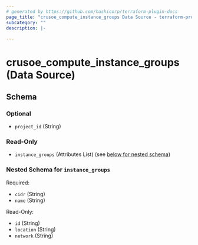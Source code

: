 ```yaml
---
# generated by https://github.com/hashicorp/terraform-plugin-docs
page_title: "crusoe_compute_instance_groups Data Source - terraform-provider-crusoe"
subcategory: ""
description: |-
  
---
```


# crusoe_compute_instance_groups (Data Source)





<!-- schema generated by tfplugindocs -->
## Schema

### Optional

- `project_id` (String)

### Read-Only

- `instance_groups` (Attributes List) (see [below for nested schema](#nestedatt--instance_groups))

<a id="nestedatt--instance_groups"></a>
### Nested Schema for `instance_groups`

Required:

- `cidr` (String)
- `name` (String)

Read-Only:

- `id` (String)
- `location` (String)
- `network` (String)
